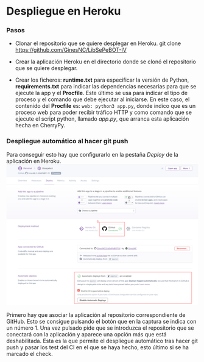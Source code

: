 # Despliegue en Heroku

### Pasos
- Clonar el repositorio que se quiere desplegar en Heroku.
      git clone https://github.com/GinesNC/LibSePeBOT-IV

- Crear la aplicación Heroku en el directorio donde se clonó el repositorio que se quiere desplegar.

- Crear los ficheros: **runtime.txt** para especificar la versión de Python, **requirements.txt** para indicar las dependencias necesarias para que se ejecute la app y el **Procfile**. Este último se usa para indicar el tipo de proceso y el comando que debe ejecutar al iniciarse. En este caso, el contenido del **Procfile** es: `web: python3 app.py`, donde indico que es un proceso web para poder recibir tráfico HTTP y como comando que se ejecute el script python, llamado _app.py_, que arranca esta aplicación hecha en CherryPy.


### Despliegue automático al hacer git push

Para conseguir esto hay que configurarlo en la pestaña _Deploy_ de la aplicación en Heroku.
![Despliegue](capturas/despliegue_automatico.png)

Primero hay que asociar la aplicación al repositorio correspondiente de GitHub. Esto se consigue pulsando el botón que en la captura se indica con un número 1. Una vez pulsado pide que se introduzca el repositorio que se conectará con la aplicación y aparece una opción más que está deshabilitada. Esta es la que permite el despliegue automático tras hacer git push y pasar los test del CI en el que se haya hecho, esto último si se ha marcado el check.
